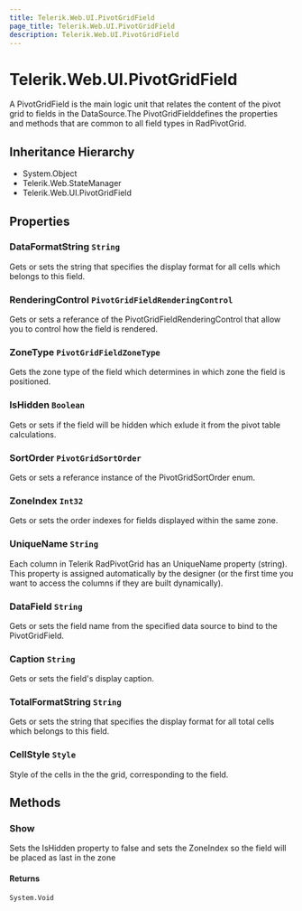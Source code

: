 ```yaml
---
title: Telerik.Web.UI.PivotGridField
page_title: Telerik.Web.UI.PivotGridField
description: Telerik.Web.UI.PivotGridField
---
```


# Telerik.Web.UI.PivotGridField

A PivotGridField is the main logic unit that relates the content of the pivot grid to
            fields in the DataSource.The PivotGridFielddefines the properties and methods that are common to all
            field types in RadPivotGrid.

## Inheritance Hierarchy

* System.Object
* Telerik.Web.StateManager
* Telerik.Web.UI.PivotGridField

## Properties

###  DataFormatString `String`

Gets or sets the string that specifies the display format for all cells which belongs to this field.

###  RenderingControl `PivotGridFieldRenderingControl`

Gets or sets a referance of the PivotGridFieldRenderingControl that allow you to control how the field is rendered.

###  ZoneType `PivotGridFieldZoneType`

Gets the zone type of the field which
            determines in which zone the field is positioned.

###  IsHidden `Boolean`

Gets or sets if the field will be hidden
            which exlude it from the pivot table calculations.

###  SortOrder `PivotGridSortOrder`

Gets or sets a referance instance of the PivotGridSortOrder enum.

###  ZoneIndex `Int32`

Gets or sets the order indexes for fields displayed within the same zone.

###  UniqueName `String`

Each column in Telerik RadPivotGrid has an UniqueName
            property (string). This property is assigned automatically by the designer (or the
            first time you want to access the columns if they are built dynamically).

###  DataField `String`

Gets or sets the field name from the specified data source to bind to the
            PivotGridField.

###  Caption `String`

Gets or sets the field's display caption.

###  TotalFormatString `String`

Gets or sets the string that specifies the display format for all total cells which belongs to this field.

###  CellStyle `Style`

Style of the cells in the the grid, corresponding to the field.

## Methods

###  Show

Sets the IsHidden property to false and sets the 
            ZoneIndex so the field will be placed as last in the zone

#### Returns

`System.Void` 

